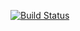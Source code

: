 [![Build Status](https://secure.travis-ci.org/dsn-nimbus/generator-nimbus-web.png?branch=master)](https://travis-ci.org/dsn-nimbus/generator-nimbus-web)
